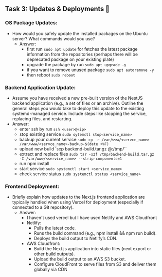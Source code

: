 ## Task 3: Updates & Deployments 🚀

### OS Package Updates:

- How would you safely update the installed packages on the Ubuntu server? What commands would you use?
  - Answer:
    - first run `sudo apt update` for fetches the latest package information from the repositories (perhaps there will be deprecated package on your existing plate)
    - upgrade the package by run `sudo apt upgrade -y`
    - if you want to remove unused package `sudo apt autoremove -y`
    - then reboot `sudo reboot`

### Backend Application Update:

- Assume you have received a new pre-built version of the NestJS backend application (e.g., a set of files or an archive). Outline the general steps you would take to deploy this update to the existing systemd-managed service. Include steps like stopping the service, replacing files, and restarting.
- Answer:
  - enter ssh by run `ssh <user>@<ip>`
  - stop existing service `sudo sytemctl stop<service_name>`
  - backup your current service `sudo cp -r /var/www/<servce_name> /var/www/<servce_name>-backup-$(date +%F)`
  - upload new build `scp backend-build.tar.gz <user></user>@<ip>:/tmp/``
  - extract and replace files `sudo tar -xzf /tmp/backend-build.tar.gz -C /var/www/<service_name> --strip-components=1`
  - run npm install
  - start service `sudo systemctl start <service_name>`
  - check service status `sudo systemctl status <service_name>`

### Frontend Deployment:

- Briefly explain how updates to the Next.js frontend application are typically handled when using Vercel for deployment (especially if connected to a Git repository).
  - Answer:
    - I haven't used vercel but I have used Netlify and AWS Cloudfront
    - Netlify:
      - Pulls the latest code.
      - Runs the build command (e.g., npm install && npm run build).
      - Deploys the build output to Netlify’s CDN.
    - AWS Cloudfront:
      - Build the Next.js application into static files (next export or other build outputs).
      - Upload the build output to an AWS S3 bucket.
      - Configure CloudFront to serve files from S3 and deliver them globally via CDN
  